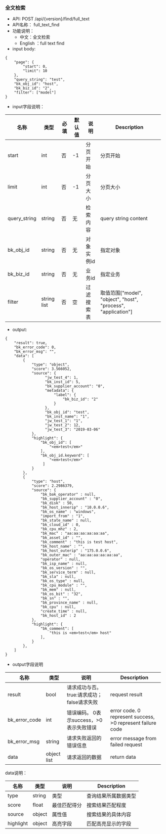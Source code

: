 
### 全文检索
* API:  POST /api/{version}/find/full_text
* API名称： full_text_find
* 功能说明：
	* 中文：全文检索
	* English ：full text find
* input body:
```
{
    "page": {
        "start": 0,
        "limit": 10
    },
    "query_string": "test",
    "bk_obj_id": "host",
    "bk_biz_id": "2",
    "filter": ["model"]
}
```


* input字段说明：

| 名称  | 类型 |必填| 默认值|说明 | Description|
|---|---|---|---|---|---|
| start| int|否|-1|分页开始| 分页开始|
| limit| int|否|-1|分页大小| 分页大小|
| query_string| string|否|无|检索内容 | query string content|
| bk_obj_id| string|否|无|对象实例id| 指定对象|
| bk_biz_id| string|否|无|业务id|指定业务|
| filter| string list|否|空|过滤搜索表| 取值范围["model", "object", "host", "process", "application"]|


* output:

```
{
    "result": true,
    "bk_error_code": 0,
    "bk_error_msg": "",
    "data": [
        {
            "type": "object",
            "score": 3.566052,
            "source": {
                  "jw_test_4": 1,
                  "bk_inst_id": 5,
                  "bk_supplier_account": "0",
                  "metadata": {
                      "label": {
                          "bk_biz_id": "2"
                      }
                  },
                  "bk_obj_id": "test",
                  "bk_inst_name": "1",
                  "jw_test_1": "1",
                  "jw_test_2": 12,
                  "jw_test_3": "2019-03-06"
            },
            "highlight": {
                "bk_obj_id": [
                    "<em>test</em>"
                ],
                "bk_obj_id.keyword": [
                    "<em>test</em>"
                 ]
            }
        },
        {
            "type": "host",
            "score": 2.2986379,
            "source": {
                "bk_bak_operator" : null,
                "bk_supplier_account" : "0",
                "bk_disk" : 50,
                "bk_host_innerip" : "10.0.0.6",
                "bk_os_name" : "windows",
                "import_from" : "1",
                "bk_state_name" : null,
                "bk_cloud_id" : 0,
                "bk_cpu_mhz" : 2,
                "bk_mac" : "aa:aa:aa:aa:aa:aa",
                "bk_asset_id" : "",
                "bk_comment" : "this is test host",
                "bk_host_name" : "",
                "bk_host_outerip" : "175.0.0.6",
                "bk_outer_mac" : "aa:aa:aa:aa:aa:aa",
                "operator" : null,
                "bk_isp_name" : null,
                "bk_os_version" : "",
                "bk_service_term" : null,
                "bk_sla" : null,
                "bk_os_type" : null,
                "bk_cpu_module" : "",
                "bk_mem" : null,
                "bk_os_bit" : "32",
                "bk_sn" : "",
                "bk_province_name" : null,
                "bk_cpu" : null,
                "create_time" : null,
                "bk_host_id" : 2
            },
            "highlight": {
                "bk_comment": [
                    "this is <em>test</em> host"
                ],
            }
        },
    ]
}
```
*  output字段说明

| 名称  | 类型  | 说明 |Description|
|---|---|---|---|
| result | bool | 请求成功与否。true:请求成功；false请求失败 |request result|
| bk_error_code | int | 错误编码。 0表示success，>0表示失败错误 |error code. 0 represent success, >0 represent failure code |
| bk_error_msg | string | 请求失败返回的错误信息 |error message from failed request|
| data | object list | 请求返回的数据 |return data|

data说明：

| 名称  | 类型  | 说明 |Description|
|---|---|---|---|
| type | string | 类型 | 查询结果所属数据类型 |
| score | float | 最佳匹配得分 | 搜索结果匹配程度 |
| source | object | 属性值 | 搜索结果的具体内容 |
| highlight| object| 高亮字段| 匹配高亮显示的字段 |
